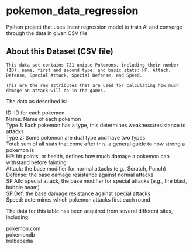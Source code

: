 # pokemon_data_regression
Python project that uses linear regression model to train AI and converge through the data in given CSV file

## About this Dataset (CSV file)
```
This data set contains 721 unique Pokemons, including their number (ID), name, first and second type, and basic stats: HP, Attack, Defense, Special Attack, Special Defense, and Speed. 

This are the raw attributes that are used for calculating how much damage an attack will do in the games.
```
The data as described is: 

ID: ID for each pokemon \
Name: Name of each pokemon \
Type 1: Each pokemon has a type, this determines weakness/resistance to attacks \
Type 2: Some pokemon are dual type and have two types \
Total: sum of all stats that come after this, a general guide to how strong a pokemon is \
HP: hit points, or health, defines how much damage a pokemon can withstand before fainting \
Attack: the base modifier for normal attacks (e.g., Scratch, Punch) \
Defense: the base damage resistance against normal attacks \
SP Atk: special attack, the base modifier for special attacks (e.g., fire blast, bubble beam) \
SP Def: the base damage resistance against special attacks \
Speed: determines which pokemon attacks first each round 

The data for this table has been acquired from several different sites, including: 

pokemon.com \
pokemondb \
bulbapedia 

